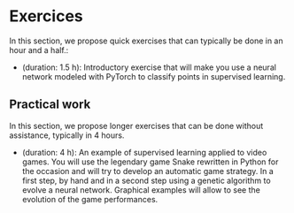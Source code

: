 # Exercices

In this section, we propose quick exercises that can typically be done in an hour and a half.:

* [](ML:tutorial:classification_demo) (duration: 1.5 h): Introductory exercise that will make you use a neural network modeled with PyTorch to classify points in supervised learning.




## Practical work

In this section, we propose longer exercises that can be done without assistance, typically in 4 hours.

* [](ML:practical_work:genetic_snake) (duration: 4 h): An example of supervised learning applied to video games. You will use the legendary game Snake rewritten in Python for the occasion and will try to develop an automatic game strategy. In a first step, by hand and in a second step using a genetic algorithm to evolve a neural network. Graphical examples will allow to see the evolution of the game performances.
